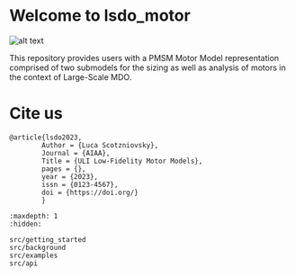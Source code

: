 # Welcome to lsdo_motor

![alt text](/src/images/lsdolab.png "Title displayed")

This repository provides users with a PMSM Motor Model representation comprised of two submodels for the sizing as well as analysis of motors in the context of Large-Scale MDO.


# Cite us
```none
@article{lsdo2023,
        Author = {Luca Scotzniovsky},
        Journal = {AIAA},
        Title = {ULI Low-Fidelity Motor Models},
        pages = {},
        year = {2023},
        issn = {0123-4567},
        doi = {https://doi.org/}
        }
```

<!-- Remove/add custom pages from/to toc as per your package's requirement -->

```{toctree}
:maxdepth: 1
:hidden:

src/getting_started
src/background
src/examples
src/api
```
